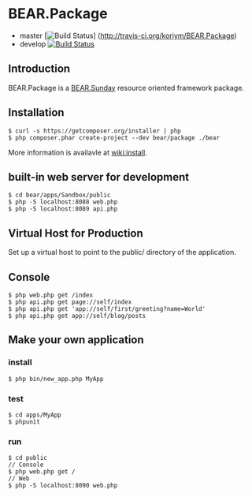 BEAR.Package
=============================

 * master  [![Build Status](https://secure.travis-ci.org/koriym/BEAR.Package.png?branch=master)] (http://travis-ci.org/koriym/BEAR.Package)
 * develop [![Build Status](https://secure.travis-ci.org/koriym/BEAR.Package.png?branch=develop)](http://travis-ci.org/koriym/BEAR.Package)

Introduction
------------
BEAR.Package is a [BEAR.Sunday](https://github.com/koriym/BEAR.Sunday) resource oriented framework package.

Installation
------------

    $ curl -s https://getcomposer.org/installer | php
    $ php composer.phar create-project --dev bear/package ./bear

More information is availavle at [wiki:install](http://code.google.com/p/bearsunday/wiki/install).

built-in web server for development
------------------

    $ cd bear/apps/Sandbox/public
    $ php -S localhost:8088 web.php
    $ php -S localhost:8089 api.php

Virtual Host for Production
------------
Set up a virtual host to point to the public/ directory of the application.

Console
-------

    $ php web.php get /index
    $ php api.php get page://self/index
    $ php api.php get 'app://self/first/greeting?name=World'
    $ php api.php get app://self/blog/posts

Make your own application
----------------------------------

### install

    $ php bin/new_app.php MyApp

### test

    $ cd apps/MyApp
    $ phpunit

### run

    $ cd public
    // Console
    $ php web.php get /
    // Web
    $ php -S localhost:8090 web.php
